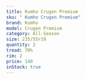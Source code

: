 ```yaml
---
title: Kumho Crugen Premium
sku: " Kumho Crugen Premium"
brand: Kumho
model: Crugen Premium
category: All-Season
size: 235/55r19
quantity: 2
tread: 70%
rim: 2
price: 140
inStock: true
---
```

